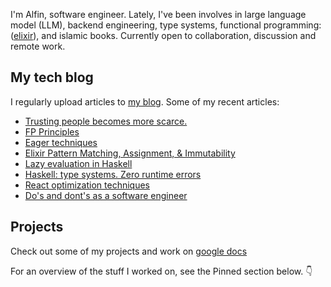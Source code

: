 I'm Alfin, software engineer. Lately, I've been involves in large language model (LLM), backend engineering, type systems, functional programming: ([elixir](https://elixir-lang.org/)), and islamic books. Currently open to collaboration, discussion and remote work.

## My tech blog
I regularly upload articles to [my blog](https://natserract.vercel.app/). Some of my recent articles:
- [Trusting people becomes more scarce.](https://natserract.vercel.app/post/trusting-people-becomes-scarce)
- [FP Principles](https://medium.com/@natserract/functional-programming-principles-bbac18fabdcc)
- [Eager techniques](https://natserract.vercel.app/post/eager-techniques)
- [Elixir Pattern Matching, Assignment, & Immutability](https://medium.com/@natserract/elixir-pattern-matching-assignment-immutability-e49f9a81d65d)
- [Lazy evaluation in Haskell](https://medium.com/@natserract/lazy-evaluation-in-haskell-5e8063a308e7)
- [Haskell: type systems. Zero runtime errors](https://natserract.vercel.app/post/haskell-type-systems)
- [React optimization techniques](https://natserract.vercel.app/post/react-optimization)
- [Do's and dont's as a software engineer](https://natserract.vercel.app/post/do-and-donts)

## Projects
Check out some of my projects and work on [google docs](https://docs.google.com/document/d/13tsa4ked42AbLe7GjR5_05U-Pwizr8-IGGwvnD93Nx8/edit?usp=sharing)

For an overview of the stuff I worked on, see the Pinned section below. 👇
